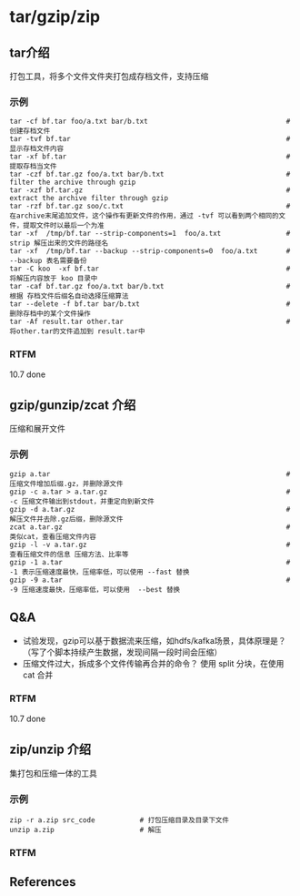 
# tar/gzip/zip 

## tar介绍

打包工具，将多个文件文件夹打包成存档文件，支持压缩

### 示例

```text
tar -cf bf.tar foo/a.txt bar/b.txt                                  # 创建存档文件
tar -tvf bf.tar                                                     # 显示存档文件内容
tar -xf bf.tar                                                      # 提取存档当文件
tar -czf bf.tar.gz foo/a.txt bar/b.txt                              # filter the archive through gzip
tar -xzf bf.tar.gz                                                  # extract the archive filter through gzip
tar -rzf bf.tar.gz soo/c.txt                                        # 在archive末尾追加文件，这个操作有更新文件的作用，通过 -tvf 可以看到两个相同的文件，提取文件时以最后一个为准
tar -xf  /tmp/bf.tar --strip-components=1  foo/a.txt                # strip 解压出来的文件的路径名 
tar -xf  /tmp/bf.tar --backup --strip-components=0  foo/a.txt       # --backup 表名需要备份
tar -C koo  -xf bf.tar                                              # 将解压内容放于 koo 目录中
tar -caf bf.tar.gz foo/a.txt bar/b.txt                              # 根据 存档文件后缀名自动选择压缩算法
tar --delete -f bf.tar bar/b.txt                                    # 删除存档中的某个文件操作
tar -Af result.tar other.tar                                        # 将other.tar的文件追加到 result.tar中
```

### RTFM

10.7 done

## gzip/gunzip/zcat 介绍

压缩和展开文件

### 示例

```text
gzip a.tar                                                          # 压缩文件增加后缀.gz，并删除源文件
gzip -c a.tar > a.tar.gz                                            # -c 压缩文件输出到stdout，并重定向到新文件
gzip -d a.tar.gz                                                    # 解压文件并去除.gz后缀，删除源文件
zcat a.tar.gz                                                       # 类似cat，查看压缩文件内容
gzip -l -v a.tar.gz                                                 # 查看压缩文件的信息 压缩方法、比率等
gzip -1 a.tar                                                       # -1 表示压缩速度最快，压缩率低，可以使用 --fast 替换
gzip -9 a.tar                                                       # -9 压缩速度最快，压缩率低，可以使用  --best 替换
```

## Q&A

- 试验发现，gzip可以基于数据流来压缩，如hdfs/kafka场景，具体原理是？（写了个脚本持续产生数据，发现间隔一段时间会压缩）
- 压缩文件过大，拆成多个文件传输再合并的命令？ 使用 split 分块，在使用 cat 合并

### RTFM

10.7 done

## zip/unzip 介绍

集打包和压缩一体的工具

### 示例

```text
zip -r a.zip src_code           # 打包压缩目录及目录下文件
unzip a.zip                     # 解压
```
### RTFM



## References

